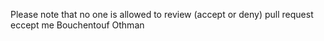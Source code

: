 Please note that no one is allowed to review (accept or deny) pull request eccept me Bouchentouf Othman
